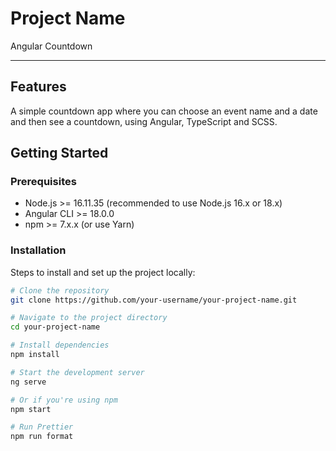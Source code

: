 # Project Name

Angular Countdown

---

## Features

A simple countdown app where you can choose an event name and a date and then see a countdown, using Angular, TypeScript and SCSS.

## Getting Started

### Prerequisites

- Node.js >= 16.11.35 (recommended to use Node.js 16.x or 18.x)
- Angular CLI >= 18.0.0
- npm >= 7.x.x (or use Yarn)

### Installation

Steps to install and set up the project locally:

```bash
# Clone the repository
git clone https://github.com/your-username/your-project-name.git

# Navigate to the project directory
cd your-project-name

# Install dependencies
npm install

# Start the development server
ng serve

# Or if you're using npm
npm start

# Run Prettier
npm run format